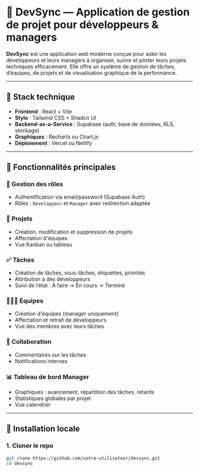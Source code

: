 # 🚀 DevSync — Application de gestion de projet pour développeurs & managers

**DevSync** est une application web moderne conçue pour aider les développeurs et leurs managers à organiser, suivre et piloter leurs projets techniques efficacement. Elle offre un système de gestion de tâches, d’équipes, de projets et de visualisation graphique de la performance.

---

## 🧰 Stack technique

- **Frontend** : React + Vite
- **Style** : Tailwind CSS + Shadcn UI
- **Backend-as-a-Service** : Supabase (auth, base de données, RLS, stockage)
- **Graphiques** : Recharts ou Chart.js
- **Déploiement** : Vercel ou Netlify

---

## 🧩 Fonctionnalités principales

### 👥 Gestion des rôles
- Authentification via email/password (Supabase Auth)
- Rôles : `Développeur` et `Manager` avec redirection adaptée

### 📁 Projets
- Création, modification et suppression de projets
- Affectation d'équipes
- Vue Kanban ou tableau

### ✅ Tâches
- Création de tâches, sous-tâches, étiquettes, priorités
- Attribution à des développeurs
- Suivi de l’état : À faire → En cours → Terminé

### 🧑‍🤝‍🧑 Équipes
- Création d'équipes (manager uniquement)
- Affectation et retrait de développeurs
- Vue des membres avec leurs tâches

### 💬 Collaboration
- Commentaires sur les tâches
- Notifications internes

### 📊 Tableau de bord Manager
- Graphiques : avancement, répartition des tâches, retards
- Statistiques globales par projet
- Vue calendrier

---

## 🔧 Installation locale

### 1. Cloner le repo

```bash
git clone https://github.com/votre-utilisateur/devsync.git
cd devsync
